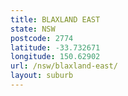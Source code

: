 ```yaml
---
title: BLAXLAND EAST
state: NSW
postcode: 2774
latitude: -33.732671
longitude: 150.62902
url: /nsw/blaxland-east/
layout: suburb
---
```

